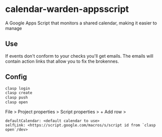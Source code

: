 # calendar-warden-appsscript
A Google Apps Script that monitors a shared calendar, making it easier to manage

## Use

If events don't conform to your checks you'll get emails. The emails will contain action links that
allow you to fix the brokennes.

## Config

``` sh
clasp login
clasp create
clasp push
clasp open
```
File > Project properties > Script properties > + Add row >

    defaultCalendar: <default calendar to use>
    selfLink: <https://script.google.com/macros/s/script id from `clasp open`/dev>

